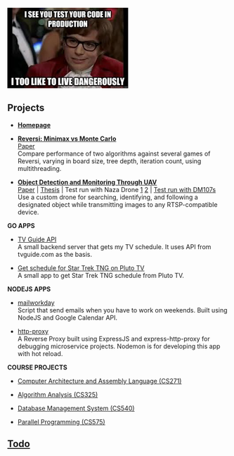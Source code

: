 ![](prod.jpg)

## Projects
- **[Homepage](https://github.com/bachsofttrick/bachsofttrick.github.io)**

- **[Reversi: Minimax vs Monte Carlo](https://github.com/bachsofttrick/reversi-ai531/)**\
[Paper](https://drive.google.com/file/d/1OObj9nI0WlzqSMS5g5tBLYP51jCcF6yJ/view?usp=sharing)\
Compare performance of two algorithms against several games of Reversi, varying in board size, tree depth, iteration count, using multithreading.

- **[Object Detection and Monitoring Through UAV](https://github.com/bachsofttrick/dronectrl-with-tracking)**\
[Paper](https://github.com/bachsofttrick/dronectrl-with-tracking/blob/master/paper.pdf) | 
[Thesis](https://github.com/bachsofttrick/dronectrl-with-tracking/blob/master/thesis.pdf) | 
Test run with Naza Drone [1](https://youtu.be/x6uBbzRVm_o) [2](https://youtu.be/1CBIk2xY5qs) |
[Test run with DM107s](https://youtu.be/x6QGjoSk1t8)\
Use a custom drone for searching, identifying, and following a
designated object while transmitting images to any RTSP-compatible
device.

**GO APPS** 
- [TV Guide API](https://github.com/bachsofttrick/tvguide-go)\
A small backend server that gets my TV schedule. It uses API from tvguide.com as the basis.

- [Get schedule for Star Trek TNG on Pluto TV](https://github.com/bachsofttrick/tng-schedule)\
A small app to get Star Trek TNG schedule from Pluto TV.

**NODEJS APPS**
- [mailworkday](https://github.com/bachsofttrick/mailworkday)\
Script that send emails when you have to work on weekends.
Built using NodeJS and Google Calendar API.

- [http-proxy](https://github.com/bachsofttrick/http-proxy)\
A Reverse Proxy built using ExpressJS and express-http-proxy for debugging microservice projects. Nodemon is for developing this app with hot reload.

**COURSE PROJECTS**
- [Computer Architecture and Assembly Language (CS271)](https://github.com/bachsofttrick/comp-arch-cs271)

- [Algorithm Analysis (CS325)](https://github.com/bachsofttrick/algolysis-cs325)

- [Database Management System (CS540)](https://github.com/bachsofttrick/dbms-cs540)

- [Parallel Programming (CS575)](https://github.com/bachsofttrick/parallel-cs575)

## [Todo](https://github.com/bachsofttrick/todo)

